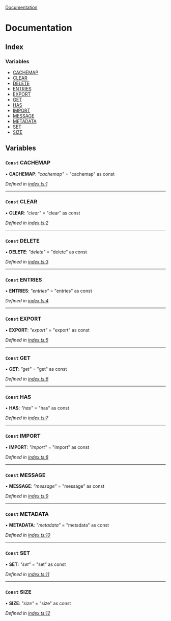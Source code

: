 [Documentation](README.md)

# Documentation

## Index

### Variables

* [CACHEMAP](README.md#const-cachemap)
* [CLEAR](README.md#const-clear)
* [DELETE](README.md#const-delete)
* [ENTRIES](README.md#const-entries)
* [EXPORT](README.md#const-export)
* [GET](README.md#const-get)
* [HAS](README.md#const-has)
* [IMPORT](README.md#const-import)
* [MESSAGE](README.md#const-message)
* [METADATA](README.md#const-metadata)
* [SET](README.md#const-set)
* [SIZE](README.md#const-size)

## Variables

### `Const` CACHEMAP

• **CACHEMAP**: *"cachemap"* =  "cachemap" as const

*Defined in [index.ts:1](https://github.com/badbatch/cachemap/blob/34d12b9/packages/constants/src/index.ts#L1)*

___

### `Const` CLEAR

• **CLEAR**: *"clear"* =  "clear" as const

*Defined in [index.ts:2](https://github.com/badbatch/cachemap/blob/34d12b9/packages/constants/src/index.ts#L2)*

___

### `Const` DELETE

• **DELETE**: *"delete"* =  "delete" as const

*Defined in [index.ts:3](https://github.com/badbatch/cachemap/blob/34d12b9/packages/constants/src/index.ts#L3)*

___

### `Const` ENTRIES

• **ENTRIES**: *"entries"* =  "entries" as const

*Defined in [index.ts:4](https://github.com/badbatch/cachemap/blob/34d12b9/packages/constants/src/index.ts#L4)*

___

### `Const` EXPORT

• **EXPORT**: *"export"* =  "export" as const

*Defined in [index.ts:5](https://github.com/badbatch/cachemap/blob/34d12b9/packages/constants/src/index.ts#L5)*

___

### `Const` GET

• **GET**: *"get"* =  "get" as const

*Defined in [index.ts:6](https://github.com/badbatch/cachemap/blob/34d12b9/packages/constants/src/index.ts#L6)*

___

### `Const` HAS

• **HAS**: *"has"* =  "has" as const

*Defined in [index.ts:7](https://github.com/badbatch/cachemap/blob/34d12b9/packages/constants/src/index.ts#L7)*

___

### `Const` IMPORT

• **IMPORT**: *"import"* =  "import" as const

*Defined in [index.ts:8](https://github.com/badbatch/cachemap/blob/34d12b9/packages/constants/src/index.ts#L8)*

___

### `Const` MESSAGE

• **MESSAGE**: *"message"* =  "message" as const

*Defined in [index.ts:9](https://github.com/badbatch/cachemap/blob/34d12b9/packages/constants/src/index.ts#L9)*

___

### `Const` METADATA

• **METADATA**: *"metadata"* =  "metadata" as const

*Defined in [index.ts:10](https://github.com/badbatch/cachemap/blob/34d12b9/packages/constants/src/index.ts#L10)*

___

### `Const` SET

• **SET**: *"set"* =  "set" as const

*Defined in [index.ts:11](https://github.com/badbatch/cachemap/blob/34d12b9/packages/constants/src/index.ts#L11)*

___

### `Const` SIZE

• **SIZE**: *"size"* =  "size" as const

*Defined in [index.ts:12](https://github.com/badbatch/cachemap/blob/34d12b9/packages/constants/src/index.ts#L12)*
